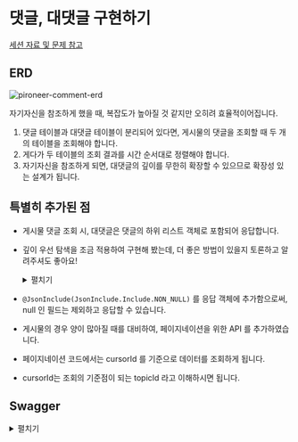 # 댓글, 대댓글 구현하기

[세션 자료 및 문제 참고](https://even-channel-ff2.notion.site/SpringBoot-463dd998b6984ed6a9af61f3c104a5be?pvs=4)

## ERD

![pironeer-comment-erd](https://github.com/user-attachments/assets/d8fd601c-00db-4a61-8fd2-f5f418611025)

자기자신을 참조하게 했을 때, 복잡도가 높아질 것 같지만 오히려 효율적이어집니다.
1. 댓글 테이블과 대댓글 테이블이 분리되어 있다면, 게시물의 댓글을 조회할 때 두 개의 테이블을 조회해야 합니다.
2. 게다가 두 테이블의 조회 결과를 시간 순서대로 정렬해야 합니다.
3. 자기자신을 참조하게 되면, 대댓글의 깊이를 무한히 확장할 수 있으므로 확장성 있는 설계가 됩니다.

## 특별히 추가된 점

- 게시물 댓글 조회 시, 대댓글은 댓글의 하위 리스트 객체로 포함되어 응답합니다.
- 깊이 우선 탐색을 조금 적용하여 구현해 봤는데, 더 좋은 방법이 있을지 토론하고 알려주셔도 좋아요!

    <details>
    <summary>펼치기</summary>
    
    ```json
    [
      {
        "id": 1,
        "topicId": 1,
        "content": "댓글입니다",
        "createdAt": "2024-09-20T23:54:27.767183",
        "updatedAt": "2024-09-20T23:54:27.767183",
        "childComments": [
          {
            "id": 3,
            "topicId": 1,
            "parentCommentId": 1,
            "content": "1번 댓글의 대댓글입니다",
            "createdAt": "2024-09-20T23:54:46.674945",
            "updatedAt": "2024-09-20T23:54:46.674945",
            "childComments": [
              {
                "id": 6,
                "topicId": 1,
                "parentCommentId": 3,
                "content": "1번 댓글의 1번 대댓글의 대댓글입니다",
                "createdAt": "2024-09-20T23:55:31.926002",
                "updatedAt": "2024-09-20T23:55:31.926002"
              }
            ]
          },
          {
            "id": 4,
            "topicId": 1,
            "parentCommentId": 1,
            "content": "1번 댓글의 두 번째 대댓글입니다",
            "createdAt": "2024-09-20T23:54:51.98049",
            "updatedAt": "2024-09-20T23:54:51.98049"
          }
        ]
      },
      {
        "id": 2,
        "topicId": 1,
        "content": "두 번째 댓글입니다",
        "createdAt": "2024-09-20T23:54:38.09307",
        "updatedAt": "2024-09-20T23:54:38.09307",
        "childComments": [
          {
            "id": 5,
            "topicId": 1,
            "parentCommentId": 2,
            "content": "2번 댓글의 대댓글입니다",
            "createdAt": "2024-09-20T23:55:00.709714",
            "updatedAt": "2024-09-20T23:55:00.709714"
          }
        ]
      },
      {
        "id": 7,
        "topicId": 1,
        "content": "세 번째 댓글입니다",
        "createdAt": "2024-09-20T23:55:48.599364",
        "updatedAt": "2024-09-20T23:55:48.599364"
      }
    ]
    ```
    </details>

- `@JsonInclude(JsonInclude.Include.NON_NULL)` 를 응답 객체에 추가함으로써, null 인 필드는 제외하고 응답할 수 있습니다.
- 게시물의 경우 양이 많아질 때를 대비하여, 페이지네이션을 위한 API 를 추가하였습니다.
- 페이지네이션 코드에서는 cursorId 를 기준으로 데이터를 조회하게 됩니다.
- cursorId는 조회의 기준점이 되는 topicId 라고 이해하시면 됩니다.

## Swagger

<details>
<summary>펼치기</summary>

![pironeer-comment-swagger](https://github.com/user-attachments/assets/7fa27512-cb74-4cdf-82a9-c62616822511)
</details>
